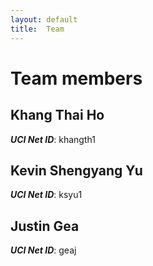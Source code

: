```yaml
---
layout: default
title:  Team
---
```


# Team members
## Khang Thai Ho
***UCI Net ID***: khangth1

## Kevin Shengyang Yu
***UCI Net ID***: ksyu1

## Justin Gea
***UCI Net ID***: geaj
